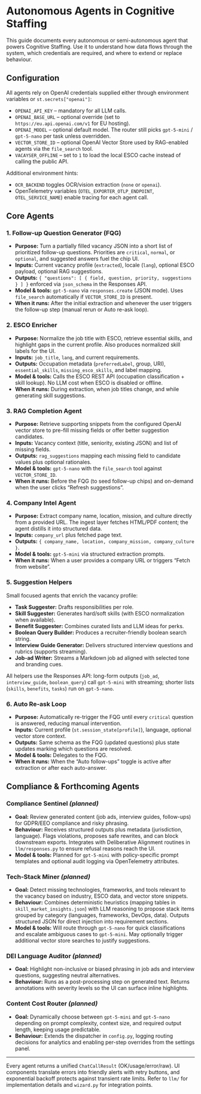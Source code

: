 # Autonomous Agents in Cognitive Staffing

This guide documents every autonomous or semi-autonomous agent that powers Cognitive Staffing. Use it to understand how data flows through the system, which credentials are required, and where to extend or replace behaviour.

## Configuration
All agents rely on OpenAI credentials supplied either through environment variables or `st.secrets["openai"]`:

- `OPENAI_API_KEY` – mandatory for all LLM calls.
- `OPENAI_BASE_URL` – optional override (set to `https://eu.api.openai.com/v1` for EU hosting).
- `OPENAI_MODEL` – optional default model. The router still picks `gpt-5-mini` / `gpt-5-nano` per task unless overridden.
- `VECTOR_STORE_ID` – optional OpenAI Vector Store used by RAG-enabled agents via the `file_search` tool.
- `VACAYSER_OFFLINE` – set to `1` to load the local ESCO cache instead of calling the public API.

Additional environment hints:
- `OCR_BACKEND` toggles OCR/vision extraction (`none` or `openai`).
- OpenTelemetry variables (`OTEL_EXPORTER_OTLP_ENDPOINT`, `OTEL_SERVICE_NAME`) enable tracing for each agent call.

## Core Agents

### 1. Follow-up Question Generator (FQG)
- **Purpose:** Turn a partially filled vacancy JSON into a short list of prioritized follow-up questions. Priorities are `critical`, `normal`, or `optional`, and suggested answers fuel the chip UI.
- **Inputs:** Current vacancy profile (`extracted`), locale (`lang`), optional ESCO payload, optional RAG suggestions.
- **Outputs:** `{ "questions": [ { field, question, priority, suggestions } ] }` enforced via `json_schema` in the Responses API.
- **Model & tools:** `gpt-5-nano` via `responses.create` (JSON mode). Uses `file_search` automatically if `VECTOR_STORE_ID` is present.
- **When it runs:** After the initial extraction and whenever the user triggers the follow-up step (manual rerun or Auto re-ask loop).

### 2. ESCO Enricher
- **Purpose:** Normalize the job title with ESCO, retrieve essential skills, and highlight gaps in the current profile. Also produces normalized skill labels for the UI.
- **Inputs:** `job_title`, `lang`, and current requirements.
- **Outputs:** Occupation metadata (`preferredLabel`, group, URI), `essential_skills`, `missing_esco_skills`, and label mapping.
- **Model & tools:** Calls the ESCO REST API (occupation classification + skill lookup). No LLM cost when ESCO is disabled or offline.
- **When it runs:** During extraction, when job titles change, and while generating skill suggestions.

### 3. RAG Completion Agent
- **Purpose:** Retrieve supporting snippets from the configured OpenAI vector store to pre-fill missing fields or offer better suggestion candidates.
- **Inputs:** Vacancy context (title, seniority, existing JSON) and list of missing fields.
- **Outputs:** `rag_suggestions` mapping each missing field to candidate values plus optional rationales.
- **Model & tools:** `gpt-5-nano` with the `file_search` tool against `VECTOR_STORE_ID`.
- **When it runs:** Before the FQG (to seed follow-up chips) and on-demand when the user clicks “Refresh suggestions”.

### 4. Company Intel Agent
- **Purpose:** Extract company name, location, mission, and culture directly from a provided URL. The ingest layer fetches HTML/PDF content; the agent distills it into structured data.
- **Inputs:** `company_url` plus fetched page text.
- **Outputs:** `{ company_name, location, company_mission, company_culture }`.
- **Model & tools:** `gpt-5-mini` via structured extraction prompts.
- **When it runs:** When a user provides a company URL or triggers “Fetch from website”.

### 5. Suggestion Helpers
Small focused agents that enrich the vacancy profile:
- **Task Suggester:** Drafts responsibilities per role.
- **Skill Suggester:** Generates hard/soft skills (with ESCO normalization when available).
- **Benefit Suggester:** Combines curated lists and LLM ideas for perks.
- **Boolean Query Builder:** Produces a recruiter-friendly boolean search string.
- **Interview Guide Generator:** Delivers structured interview questions and rubrics (supports streaming).
- **Job-ad Writer:** Streams a Markdown job ad aligned with selected tone and branding cues.

All helpers use the Responses API: long-form outputs (`job_ad`, `interview_guide`, `boolean_query`) call `gpt-5-mini` with streaming; shorter lists (`skills`, `benefits`, `tasks`) run on `gpt-5-nano`.

### 6. Auto Re-ask Loop
- **Purpose:** Automatically re-trigger the FQG until every `critical` question is answered, reducing manual intervention.
- **Inputs:** Current profile (`st.session_state[profile]`), language, optional vector store context.
- **Outputs:** Same schema as the FQG (updated questions) plus state updates marking which questions are resolved.
- **Model & tools:** Delegates to the FQG.
- **When it runs:** When the “Auto follow-ups” toggle is active after extraction or after each auto-answer.

## Compliance & Forthcoming Agents

### Compliance Sentinel *(planned)*
- **Goal:** Review generated content (job ads, interview guides, follow-ups) for GDPR/EEO compliance and risky phrasing.
- **Behaviour:** Receives structured outputs plus metadata (jurisdiction, language). Flags violations, proposes safe rewrites, and can block downstream exports. Integrates with Deliberative Alignment routines in `llm/responses.py` to ensure refusal reasons reach the UI.
- **Model & tools:** Planned for `gpt-5-mini` with policy-specific prompt templates and optional audit logging via OpenTelemetry attributes.

### Tech-Stack Miner *(planned)*
- **Goal:** Detect missing technologies, frameworks, and tools relevant to the vacancy based on industry, ESCO data, and vector store snippets.
- **Behaviour:** Combines deterministic heuristics (mapping tables in `skill_market_insights.json`) with LLM reasoning to propose stack items grouped by category (languages, frameworks, DevOps, data). Outputs structured JSON for direct injection into requirement sections.
- **Model & tools:** Will route through `gpt-5-nano` for quick classifications and escalate ambiguous cases to `gpt-5-mini`. May optionally trigger additional vector store searches to justify suggestions.

### DEI Language Auditor *(planned)*
- **Goal:** Highlight non-inclusive or biased phrasing in job ads and interview questions, suggesting neutral alternatives.
- **Behaviour:** Runs as a post-processing step on generated text. Returns annotations with severity levels so the UI can surface inline highlights.

### Content Cost Router *(planned)*
- **Goal:** Dynamically choose between `gpt-5-mini` and `gpt-5-nano` depending on prompt complexity, context size, and required output length, keeping usage predictable.
- **Behaviour:** Extends the dispatcher in `config.py`, logging routing decisions for analytics and enabling per-step overrides from the settings panel.

---
Every agent returns a unified `ChatCallResult` (OK/usage/error/raw). UI components translate errors into friendly alerts with retry buttons, and exponential backoff protects against transient rate limits. Refer to `llm/` for implementation details and `wizard.py` for integration points.
